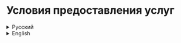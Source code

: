 # Условия предоставления услуг

<details>
   <summary>Русский</summary>

# Условия предоставления услуг HunesFox

Последнее обновление: 15.12.2024

## 1. Принятие условий

Используя бота HunesFox, вы соглашаетесь с этими Условиями предоставления услуг. Если вы не согласны с этими условиями, пожалуйста, не используйте бота.

---

## 2. Описание услуги

HunesFox — это музыкальный бот для Discord, который предоставляет пользователям возможность воспроизводить музыку в голосовых каналах, управлять плейлистами и взаимодействовать с другими пользователями.

---

## 3. Пользовательские обязательства

- Вы соглашаетесь использовать HunesFox только в законных целях и в соответствии с правилами Discord.
- Вы не будете использовать бота для распространения спама, оскорблений или другого нежелательного контента.
- Вы несете ответственность за все действия, происходящие в вашем аккаунте.

---

## 4. Ограничение ответственности

HunesFox не несет ответственности за любые убытки или ущерб, возникшие в результате использования или невозможности использования бота. Мы не гарантируем, что бот будет работать без ошибок или перебоев.

---

## 5. Изменения условий

Мы оставляем за собой право в любое время изменять эти Условия предоставления услуг. Изменения вступают в силу с момента их публикации. Продолжая использовать HunesFox, вы соглашаетесь с измененными условиями.

---

## 6. Контактная информация

Если у вас есть вопросы или комментарии по поводу этих Условий предоставления услуг, пожалуйста, свяжитесь с нами через [ваш контактный адрес или ссылку на поддержку].

</details>

<details>
   <summary>English</summary>

# Terms of Service for HunesFox

Last updated: 15.12.2024

## 1. Acceptance of Terms

By using the HunesFox bot, you agree to these Terms of Service. If you do not agree with these terms, please do not use the bot.

---

## 2. Service Description

HunesFox is a music bot for Discord that allows users to play music in voice channels, manage playlists, and interact with other users.

---

## 3. User Obligations

- You agree to use HunesFox only for lawful purposes and in accordance with Discord's rules.
- You will not use the bot to distribute spam, harassment, or other unwanted content.
- You are responsible for all actions that occur under your account.

---

## 4. Limitation of Liability

HunesFox is not liable for any losses or damages arising from the use or inability to use the bot. We do not guarantee that the bot will operate without errors or interruptions.

---

## 5. Changes to Terms

We reserve the right to modify these Terms of Service at any time. Changes will take effect upon publication. By continuing to use HunesFox, you agree to the modified terms.

---

## 6. Contact Information

If you have any questions or comments regarding these Terms of Service, please contact us at [your contact address or support link].

</details>
